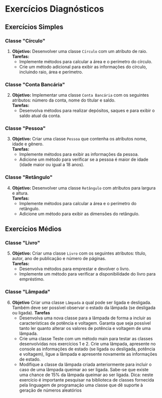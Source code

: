 # Exercícios Diagnósticos

## Exercícios Simples

### Classe "Círculo"

1. **Objetivo:** Desenvolver uma classe `Círculo` com um atributo de raio.  
   **Tarefas:**  
   - Implemente métodos para calcular a área e o perímetro do círculo.
   - Crie um método adicional para exibir as informações do círculo, incluindo raio, área e perímetro.

### Classe "Conta Bancária"

2. **Objetivo:** Implementar uma classe `Conta Bancária` com os seguintes atributos: número da conta, nome do titular e saldo.  
   **Tarefas:**  
   - Desenvolva métodos para realizar depósitos, saques e para exibir o saldo atual da conta.

### Classe "Pessoa"

3. **Objetivo:** Criar uma classe `Pessoa` que contenha os atributos nome, idade e gênero.  
   **Tarefas:**  
   - Implemente métodos para exibir as informações da pessoa.
   - Adicione um método para verificar se a pessoa é maior de idade (idade maior ou igual a 18 anos).

### Classe "Retângulo"

4. **Objetivo:** Desenvolver uma classe `Retângulo` com atributos para largura e altura.  
   **Tarefas:**  
   - Implemente métodos para calcular a área e o perímetro do retângulo.
   - Adicione um método para exibir as dimensões do retângulo.

## Exercícios Médios

### Classe "Livro"

5. **Objetivo:** Criar uma classe `Livro` com os seguintes atributos: título, autor, ano de publicação e número de páginas.  
   **Tarefas:**  
   - Desenvolva métodos para emprestar e devolver o livro.
   - Implemente um método para verificar a disponibilidade do livro para empréstimo.

### Classe "Lâmpada"

6. **Objetivo** Criar uma classe `Lâmpada` a qual pode ser ligada e desligada. Também deve ser possível observar o estado da lâmpada (se desligada ou ligada).
   **Tarefas**
   - Desenvolva uma nova classe para a lâmpada de forma a incluir as características de potência e voltagem. Garanta que seja possível tanto ler quanto alterar os valores de potência e voltagem de uma lâmpada.
   - Crie uma classe Teste com um método main para testar as classes desenvolvidas nos exercícios 1 e 2. Crie uma lâmpada, apresente no console as informações de estado (se ligada ou desligada, potência e voltagem), ligue a lâmpada e apresente novamente as informações de estado.
   - Modifique a classe da lâmpada criada anteriormente para incluir o caso de uma lâmpada queimar ao ser ligada. Sabe-se que existe uma chance de 15% da lâmpada queimar ao ser ligada. Dica: neste exercício é importante pesquisar na biblioteca de classes fornecida pela linguagem de programação uma classe que dê suporte à geração de números aleatórios
